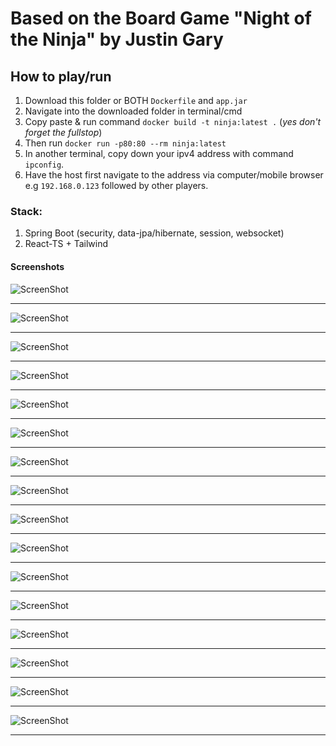# Based on the Board Game "Night of the Ninja" by Justin Gary

## How to play/run

1. Download this folder or BOTH `Dockerfile` and `app.jar`
2. Navigate into the downloaded folder in terminal/cmd
3. Copy paste & run command `docker build -t ninja:latest .` (_yes don't forget the fullstop_)
4. Then run `docker run -p80:80 --rm ninja:latest `
5. In another terminal, copy down your ipv4 address with command `ipconfig`.
6. Have the host first navigate to the address via computer/mobile browser e.g `192.168.0.123` followed by other
   players.

### Stack:

1. Spring Boot (security, data-jpa/hibernate, session, websocket)
2. React-TS + Tailwind

#### Screenshots

![ScreenShot](/screenshots/1.png)
<hr/>

![ScreenShot](/screenshots/2.png)
<hr/>

![ScreenShot](/screenshots/3.png)
<hr/>

![ScreenShot](/screenshots/4.png)
<hr/>

![ScreenShot](/screenshots/5.png)
<hr/>

![ScreenShot](/screenshots/6.png)
<hr/>

![ScreenShot](/screenshots/7.png)
<hr/>

![ScreenShot](/screenshots/8.png)
<hr/>

![ScreenShot](/screenshots/9.png)
<hr/>

![ScreenShot](/screenshots/10.png)
<hr/>

![ScreenShot](/screenshots/11.png)
<hr/>

![ScreenShot](/screenshots/12.png)
<hr/>

![ScreenShot](/screenshots/13.png)
<hr/>

![ScreenShot](/screenshots/14.png)
<hr/>

![ScreenShot](/screenshots/15.png)
<hr/>

![ScreenShot](/screenshots/16.png)
<hr/>

